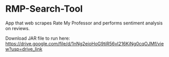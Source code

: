 # RMP-Search-Tool

App that web scrapes Rate My Professor and performs sentiment analysis on reviews.

Download JAR file to run here:
https://drive.google.com/file/d/1nNg2eioHoG9tiR56vI216KiNg0cqOJMf/view?usp=drive_link
